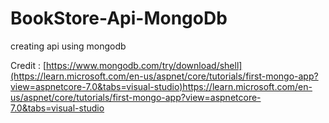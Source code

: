 # BookStore-Api-MongoDb
 creating api using mongodb

 Credit : [https://www.mongodb.com/try/download/shell](https://learn.microsoft.com/en-us/aspnet/core/tutorials/first-mongo-app?view=aspnetcore-7.0&tabs=visual-studio)https://learn.microsoft.com/en-us/aspnet/core/tutorials/first-mongo-app?view=aspnetcore-7.0&tabs=visual-studio
